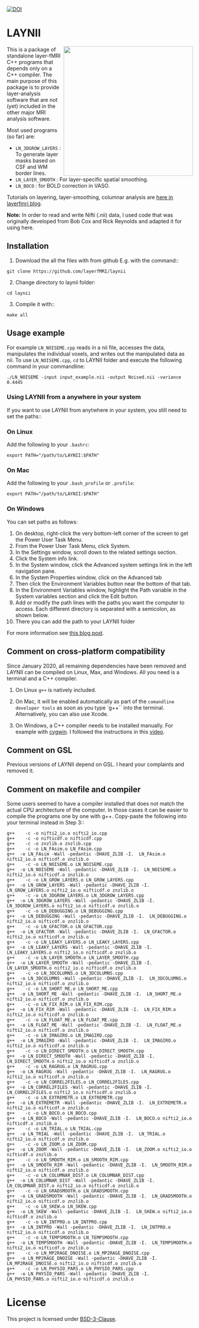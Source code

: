 [![DOI](https://zenodo.org/badge/DOI/10.5281/zenodo.3514298.svg)](https://doi.org/10.5281/zenodo.3514298)

# LAYNII
<img src="https://layerfmri.files.wordpress.com/2018/01/sensory_motor_grid.png" width=350 align="right" />

This is a package of standalone layer-fMRI C++ programs that depends only on a C++ compiler. The main purpose of this package is to provide layer-analysis software that are not (yet) included in the other major MRI analysis software.

Most used programs (so far) are:
- ``LN_3DGROW_LAYERS`` : To generate layer masks based on CSF and WM border lines.
- ``LN_LAYER_SMOOTH`` : For layer-specific spatial smoothing.
- ``LN_BOCO`` : for BOLD correction in VASO.

Tutorials on layering, layer-smoothing, columnar analysis are [here in layerfmri blog](https://layerfmri.com/category/code/).

**Note:** In order to read and write Nifti (.nii) data, I used code that was originally developed from Bob Cox and Rick Reynolds and adapted it for using here.

## Installation
1. Download the all the files with from github E.g. with the command::
```
git clone https://github.com/layerfMRI/laynii
```

2. Change directory to laynii folder:
```
cd laynii
```

3. Compile it with::
```
make all
```

## Usage example
For example `LN_NOISEME.cpp` reads in a nii file, accesses the data, manipulates the individual voxels, and writes out the manipulated data as nii. To use `LN_NOISEME.cpp`, `cd` to LAYNII folder and execute the following command in your commandline:
```
./LN_NOISEME -input input_example.nii -output Noised.nii -variance 0.4445
```

### Using LAYNII from a anywhere in your system
If you want to use LAYNII from anytwhere in your system, you still need to set the paths::

### On Linux
Add the following to your `.bashrc`:
```
export PATH="/path/to/LAYNII:$PATH"
```
### On Mac
Add the following to your `.bash_profile` or `.profile`:
```
export PATH="/path/to/LAYNII:$PATH"
```
### On Windows
You can set paths as follows:
1. On desktop, right-click the very bottom-left corner of the screen to get the Power User Task Menu.
2. From the Power User Task Menu, click System.
3. In the Settings window, scroll down to the related settings section.
4. Click the System info link.
5. In the System window, click the Advanced system settings link in the left navigation pane.
6. In the System Properties window, click on the Advanced tab
7. Then click the Environment Variables button near the bottom of that tab.
8. In the Environment Variables window, highlight the Path variable in the System variables section and click the Edit button.
9. Add or modify the path lines with the paths you want the computer to access. Each different directory is separated with a semicolon, as shown below.
10. There you can add the path to your LAYNII folder

For more information see [this blog post](https://layerfmri.com/2017/11/30/using-a-standalone-nii-i-o-in-c/).

## Comment on cross-platform compatibility
Since January 2020, all remaining dependencies have been removed and LAYNII can be compiled on Linux, Max, and Windows. All you need is a terminal and a C++ compiler.

1. On Linux `g++` is natively included.

2. On Mac, it will be enabled automatically as part of the `comandline developer tools` as soon as you type `g++`` into the terminal. Alternatively, you can also use Xcode.

3. On Windows, a C++ compiler needs to be installed manually. For example with [cygwin](https://cygwin.com/). I followed the instructions in this [video](https://www.youtube.com/watch?v=DAlS4hF_PbY).

## Comment on GSL
Previous versions of LAYNII depend on GSL. I heard your complaints and removed it.

## Comment on makefile and compiler
Some users seemed to have a compiler installed that does not match the actual CPU architecture of the computer. In those cases it can be easier to compile the programs one by one with g++. Copy-paste the following into your terminal instead in Step 3::
```
g++    -c -o nifti2_io.o nifti2_io.cpp
g++    -c -o nifticdf.o nifticdf.cpp
g++    -c -o znzlib.o znzlib.cpp
g++    -c -o LN_FAsim.o LN_FAsim.cpp
g++  -o LN_FAsim -Wall -pedantic -DHAVE_ZLIB -I.  LN_FAsim.o nifti2_io.o nifticdf.o znzlib.o
g++    -c -o LN_NOISEME.o LN_NOISEME.cpp
g++  -o LN_NOISEME -Wall -pedantic -DHAVE_ZLIB -I.  LN_NOISEME.o nifti2_io.o nifticdf.o znzlib.o
g++    -c -o LN_GROW_LAYERS.o LN_GROW_LAYERS.cpp
g++  -o LN_GROW_LAYERS -Wall -pedantic -DHAVE_ZLIB -I.  LN_GROW_LAYERS.o nifti2_io.o nifticdf.o znzlib.o
g++    -c -o LN_3DGROW_LAYERS.o LN_3DGROW_LAYERS.cpp
g++  -o LN_3DGROW_LAYERS -Wall -pedantic -DHAVE_ZLIB -I.  LN_3DGROW_LAYERS.o nifti2_io.o nifticdf.o znzlib.o
g++    -c -o LN_DEBUGGING.o LN_DEBUGGING.cpp
g++  -o LN_DEBUGGING -Wall -pedantic -DHAVE_ZLIB -I.  LN_DEBUGGING.o nifti2_io.o nifticdf.o znzlib.o
g++    -c -o LN_GFACTOR.o LN_GFACTOR.cpp
g++  -o LN_GFACTOR -Wall -pedantic -DHAVE_ZLIB -I.  LN_GFACTOR.o nifti2_io.o nifticdf.o znzlib.o
g++    -c -o LN_LEAKY_LAYERS.o LN_LEAKY_LAYERS.cpp
g++  -o LN_LEAKY_LAYERS -Wall -pedantic -DHAVE_ZLIB -I.  LN_LEAKY_LAYERS.o nifti2_io.o nifticdf.o znzlib.o
g++    -c -o LN_LAYER_SMOOTH.o LN_LAYER_SMOOTH.cpp
g++  -o LN_LAYER_SMOOTH -Wall -pedantic -DHAVE_ZLIB -I.  LN_LAYER_SMOOTH.o nifti2_io.o nifticdf.o znzlib.o
g++    -c -o LN_3DCOLUMNS.o LN_3DCOLUMNS.cpp
g++  -o LN_3DCOLUMNS -Wall -pedantic -DHAVE_ZLIB -I.  LN_3DCOLUMNS.o nifti2_io.o nifticdf.o znzlib.o
g++    -c -o LN_SHORT_ME.o LN_SHORT_ME.cpp
g++  -o LN_SHORT_ME -Wall -pedantic -DHAVE_ZLIB -I.  LN_SHORT_ME.o nifti2_io.o nifticdf.o znzlib.o
g++    -c -o LN_FIX_RIM.o LN_FIX_RIM.cpp
g++  -o LN_FIX_RIM -Wall -pedantic -DHAVE_ZLIB -I.  LN_FIX_RIM.o nifti2_io.o nifticdf.o znzlib.o
g++    -c -o LN_FLOAT_ME.o LN_FLOAT_ME.cpp
g++  -o LN_FLOAT_ME -Wall -pedantic -DHAVE_ZLIB -I.  LN_FLOAT_ME.o nifti2_io.o nifticdf.o znzlib.o
g++    -c -o LN_IMAGIRO.o LN_IMAGIRO.cpp
g++  -o LN_IMAGIRO -Wall -pedantic -DHAVE_ZLIB -I.  LN_IMAGIRO.o nifti2_io.o nifticdf.o znzlib.o
g++    -c -o LN_DIRECT_SMOOTH.o LN_DIRECT_SMOOTH.cpp
g++  -o LN_DIRECT_SMOOTH -Wall -pedantic -DHAVE_ZLIB -I.  LN_DIRECT_SMOOTH.o nifti2_io.o nifticdf.o znzlib.o
g++    -c -o LN_RAGRUG.o LN_RAGRUG.cpp
g++  -o LN_RAGRUG -Wall -pedantic -DHAVE_ZLIB -I.  LN_RAGRUG.o nifti2_io.o nifticdf.o znzlib.o
g++    -c -o LN_CORREL2FILES.o LN_CORREL2FILES.cpp
g++  -o LN_CORREL2FILES -Wall -pedantic -DHAVE_ZLIB -I.  LN_CORREL2FILES.o nifti2_io.o nifticdf.o znzlib.o
g++    -c -o LN_EXTREMETR.o LN_EXTREMETR.cpp
g++  -o LN_EXTREMETR -Wall -pedantic -DHAVE_ZLIB -I.  LN_EXTREMETR.o nifti2_io.o nifticdf.o znzlib.o
g++    -c -o LN_BOCO.o LN_BOCO.cpp
g++  -o LN_BOCO -Wall -pedantic -DHAVE_ZLIB -I.  LN_BOCO.o nifti2_io.o nifticdf.o znzlib.o
g++    -c -o LN_TRIAL.o LN_TRIAL.cpp
g++  -o LN_TRIAL -Wall -pedantic -DHAVE_ZLIB -I.  LN_TRIAL.o nifti2_io.o nifticdf.o znzlib.o
g++    -c -o LN_ZOOM.o LN_ZOOM.cpp
g++  -o LN_ZOOM -Wall -pedantic -DHAVE_ZLIB -I.  LN_ZOOM.o nifti2_io.o nifticdf.o znzlib.o
g++    -c -o LN_SMOOTH_RIM.o LN_SMOOTH_RIM.cpp
g++  -o LN_SMOOTH_RIM -Wall -pedantic -DHAVE_ZLIB -I.  LN_SMOOTH_RIM.o nifti2_io.o nifticdf.o znzlib.o
g++    -c -o LN_COLUMNAR_DIST.o LN_COLUMNAR_DIST.cpp
g++  -o LN_COLUMNAR_DIST -Wall -pedantic -DHAVE_ZLIB -I.  LN_COLUMNAR_DIST.o nifti2_io.o nifticdf.o znzlib.o
g++    -c -o LN_GRADSMOOTH.o LN_GRADSMOOTH.cpp
g++  -o LN_GRADSMOOTH -Wall -pedantic -DHAVE_ZLIB -I.  LN_GRADSMOOTH.o nifti2_io.o nifticdf.o znzlib.o
g++    -c -o LN_SKEW.o LN_SKEW.cpp
g++  -o LN_SKEW -Wall -pedantic -DHAVE_ZLIB -I.  LN_SKEW.o nifti2_io.o nifticdf.o znzlib.o
g++    -c -o LN_INTPRO.o LN_INTPRO.cpp
g++  -o LN_INTPRO -Wall -pedantic -DHAVE_ZLIB -I.  LN_INTPRO.o nifti2_io.o nifticdf.o znzlib.o
g++    -c -o LN_TEMPSMOOTH.o LN_TEMPSMOOTH.cpp
g++  -o LN_TEMPSMOOTH -Wall -pedantic -DHAVE_ZLIB -I.  LN_TEMPSMOOTH.o nifti2_io.o nifticdf.o znzlib.o
g++    -c -o LN_MP2RAGE_DNOISE.o LN_MP2RAGE_DNOISE.cpp
g++  -o LN_MP2RAGE_DNOISE -Wall -pedantic -DHAVE_ZLIB -I.  LN_MP2RAGE_DNOISE.o nifti2_io.o nifticdf.o znzlib.o
g++    -c -o LN_PHYSIO_PARS.o LN_PHYSIO_PARS.cpp
g++  -o LN_PHYSIO_PARS -Wall -pedantic -DHAVE_ZLIB -I.  LN_PHYSIO_PARS.o nifti2_io.o nifticdf.o znzlib.o
```

# License
This project is licensed under [BSD-3-Clause](https://opensource.org/licenses/BSD-3-Clause).
